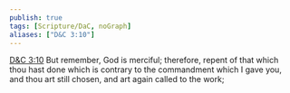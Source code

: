 ```yaml
---
publish: true
tags: [Scripture/DaC, noGraph]
aliases: ["D&C 3:10"]
---
```

[D&C 3:10](https://churchofjesuschrist.org/study/scriptures/dc-testament/dc/3?lang=eng&id=p10#p10) But remember, God is merciful; therefore, repent of that which thou hast done which is contrary to the commandment which I gave you, and thou art still chosen, and art again called to the work;
